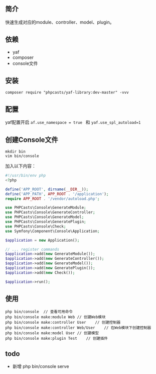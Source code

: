 ## 简介

快速生成对应的module、controller、model、plugin。

## 依赖

 - yaf
 - composer
 - console文件

## 安装

` composer require "phpcasts/yaf-library:dev-master" -vvv `

## 配置

yaf配置开启 `af.use_namespace = true ` 和 `yaf.use_spl_autoload=1 `

## 创建Console文件

```shell
mkdir bin
vim bin/console
```

加入以下内容：
```php
#!/usr/bin/env php
<?php

define('APP_ROOT', dirname(__DIR__));
define('APP_PATH', APP_ROOT . '/application');
require APP_ROOT . '/vendor/autoload.php';

use PHPCasts\Console\GenerateModule;
use PHPCasts\Console\GenerateController;
use PHPCasts\Console\GenerateModel;
use PHPCasts\Console\GeneratePlugin;
use PHPCasts\Console\Check;
use Symfony\Component\Console\Application;

$application = new Application();

// ... register commands
$application->add(new GenerateModule());
$application->add(new GenerateController());
$application->add(new GenerateModel());
$application->add(new GeneratePlugin());
$application->add(new Check());

$application->run();
```

## 使用

```shell
php bin/console  // 查看可用命令
php bin/console make:module Web	// 创建Web模块
php bin/console make:controller User	// 创建控制器
php bin/console make:controller Web/User	// 在Web模块下创建控制器
php bin/console make:model User // 创建模型
php bin/console make:plugin Test	// 创建插件
```

## todo

 - 新增 php bin/console serve